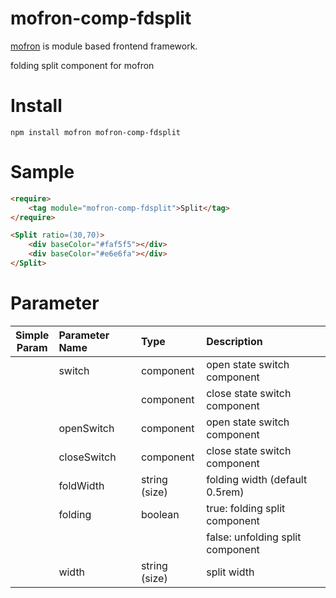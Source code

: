 # mofron-comp-fdsplit
[mofron](https://mofron.github.io/mofron/) is module based frontend framework.

folding split component for mofron


# Install
```
npm install mofron mofron-comp-fdsplit
```

# Sample
```html
<require>
    <tag module="mofron-comp-fdsplit">Split</tag>
</require>

<Split ratio=(30,70)>
    <div baseColor="#faf5f5"></div>
    <div baseColor="#e6e6fa"></div>
</Split>
```
# Parameter

|Simple<br>Param | Parameter Name | Type | Description |
|:--------------:|:---------------|:-----|:------------|
| | switch | component | open state switch component |
| | | component | close state switch component |
| | openSwitch | component | open state switch component |
| | closeSwitch | component | close state switch component |
| | foldWidth | string (size) | folding width (default 0.5rem) |
| | folding | boolean | true: folding split component |
| | | | false: unfolding split component |
| | width | string (size) | split width |


